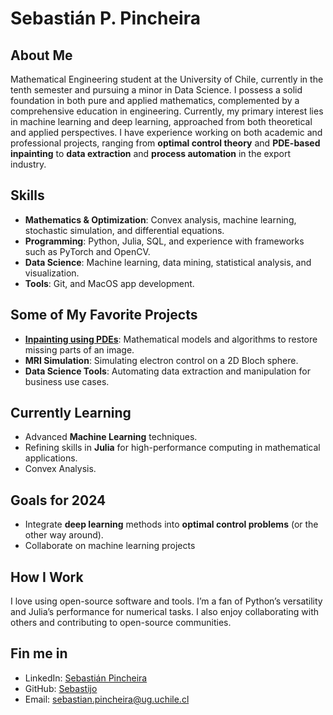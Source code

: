 # Sebastián P. Pincheira

## About Me
Mathematical Engineering student at the University of Chile, currently in the tenth semester and pursuing a minor in Data Science. I possess a solid foundation in both pure and applied mathematics, complemented by a comprehensive education in engineering. Currently, my primary interest lies in machine learning and deep learning, approached from both theoretical and applied perspectives.
I have experience working on both academic and professional projects, ranging from **optimal control theory** and **PDE-based inpainting** to **data extraction** and **process automation** in the export industry.
  
## Skills
- **Mathematics & Optimization**: Convex analysis, machine learning, stochastic simulation, and differential equations.
- **Programming**: Python, Julia, SQL, and experience with frameworks such as PyTorch and OpenCV.
- **Data Science**: Machine learning, data mining, statistical analysis, and visualization.
- **Tools**: Git, and MacOS app development.

## Some of My Favorite Projects
- [**Inpainting using PDEs**](https://github.com/Sebastijo/Inpainting-de-Imagenes-usando-Ecuaciones-en-Derivadas-Parciales): Mathematical models and algorithms to restore missing parts of an image.
- **MRI Simulation**: Simulating electron control on a 2D Bloch sphere.
- **Data Science Tools**: Automating data extraction and manipulation for business use cases.

## Currently Learning
- Advanced **Machine Learning** techniques.
- Refining skills in **Julia** for high-performance computing in mathematical applications.
- Convex Analysis.


## Goals for 2024
- Integrate **deep learning** methods into **optimal control problems** (or the other way around).
- Collaborate on machine learning projects

## How I Work
I love using open-source software and tools. I’m a fan of Python’s versatility and Julia’s performance for numerical tasks. I also enjoy collaborating with others and contributing to open-source communities.

## Fin me in
- LinkedIn: [Sebastián Pincheira](www.linkedin.com/in/sebastián-pincheira-ab4529259)
- GitHub: [Sebastijo](https://github.com/Sebastijo)
- Email: sebastian.pincheira@ug.uchile.cl


<!---
Sebastijo/Sebastijo is a ✨ special ✨ repository because its `README.md` (this file) appears on your GitHub profile.
You can click the Preview link to take a look at your changes.
--->
